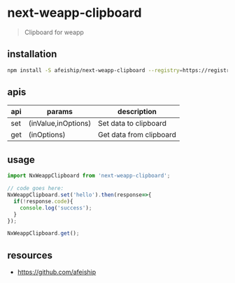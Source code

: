 # next-weapp-clipboard
> Clipboard for weapp

## installation
```bash
npm install -S afeiship/next-weapp-clipboard --registry=https://registry.npm.taobao.org
```

## apis
| api | params           | description             |
| --- | ---------------- | ----------------------- |
| set | (inValue,inOptions) | Set data to clipboard   |
| get | (inOptions)         | Get data from clipboard |

## usage
```js
import NxWeappClipboard from 'next-weapp-clipboard';

// code goes here:
NxWeappClipboard.set('hello').then(response=>{
  if(!response.code){
    console.log('success');
  }
});

NxWeappClipboard.get();
```

## resources
- https://github.com/afeiship
